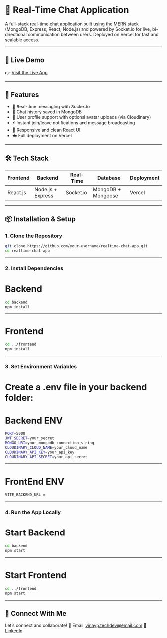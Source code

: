 # 💬 Real-Time Chat Application

A full-stack real-time chat application built using the MERN stack (MongoDB, Express, React, Node.js) and powered by Socket.io for live, bi-directional communication between users. Deployed on Vercel for fast and scalable access.

---

## 🚀 Live Demo

👉 [Visit the Live App](https://chat-app-liart-alpha-30.vercel.app)

---

## 🚀 Features

- 🔁 Real-time messaging with Socket.io
- 💾 Chat history saved in MongoDB
- 👤 User profile support with optional avatar uploads (via Cloudinary)
- ⚡ Instant join/leave notifications and message broadcasting
- 📱 Responsive and clean React UI
- ☁️ Full deployment on Vercel

---

## 🛠️ Tech Stack

| Frontend        | Backend         | Real-Time     | Database     | Deployment |
|-----------------|------------------|----------------|---------------|-------------|
| React.js        | Node.js + Express | Socket.io     | MongoDB + Mongoose | Vercel      |

---

## 📦 Installation & Setup

### 1. Clone the Repository

```bash
git clone https://github.com/your-username/realtime-chat-app.git
cd realtime-chat-app
```

---
### 2. Install Dependencies
# Backend
```bash
cd backend
npm install
```

---

# Frontend
```bash
cd ../frontend
npm install
```
---

### 3. Set Environment Variables
# Create a .env file in your backend folder:
# Backend ENV
```bash
PORT=5000
JWT_SECRET=your_secret
MONGO_URI=your_mongodb_connection_string
CLOUDINARY_CLOUD_NAME=your_cloud_name
CLOUDINARY_API_KEY=your_api_key
CLOUDINARY_API_SECRET=your_api_secret
```

---

# FrontEnd ENV
```bash
VITE_BACKEND_URL = 
```
---

### 4. Run the App Locally
# Start Backend
```bash
cd backend
npm start
```

---

# Start Frontend
```bash
cd ../frontend
npm start
```

---
## 📢 Connect With Me
Let’s connect and collaborate!
📧 Email: vinayp.techdev@email.com
🔗 [LinkedIn](https://www.linkedin.com/in/vinay-p-ba030a322?utm_source=share&utm_campaign=share_via&utm_content=profile&utm_medium=android_app)
